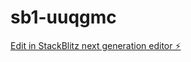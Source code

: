 # sb1-uuqgmc

[Edit in StackBlitz next generation editor ⚡️](https://stackblitz.com/~/github.com/dwarner13/sb1-uuqgmc)